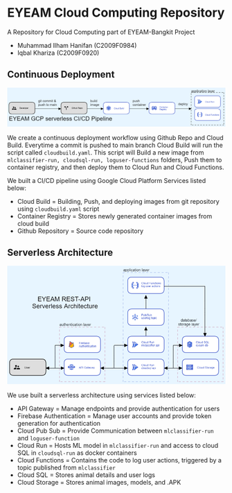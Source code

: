 # EYEAM Cloud Computing Repository
A Repository for Cloud Computing part of EYEAM-Bangkit Project

- Muhammad Ilham Hanifan (C2009F0984)
- Iqbal Khariza (C2009F0920)


## Continuous Deployment

![cicdepipeline.svg](./images/cicdepipeline.png)

We create a continuous deployment workflow using Github Repo and Cloud Build. Everytime a commit is pushed to main branch Cloud Build will run the script called `cloudbuild.yaml`. This script will Build a new image from `mlclassifier-run, cloudsql-run, loguser-functions` folders, Push them to container registry, and then deploy them to Cloud Run and Cloud Functions.

We built a CI/CD pipeline using Google Cloud Platform Services listed below:
- Cloud Build = Building, Push, and deploying images from git repository using `cloudbuild.yaml` script
- Container Registry = Stores newly generated container images from cloud build
- Github Repository = Source code repository

## Serverless Architecture

![cicdepipeline.svg](./images/serverless_arch.png)

We use built a serverless architecture using services listed below:
- API Gateway = Manage endpoints and provide authentication for users
- Firebase Authentication = Manage user accounts and provide token generation for authentication
- Cloud Pub Sub = Provide Communication between `mlclassifier-run` and `loguser-function` 
- Cloud Run = Hosts ML model in `mlclassifier-run` and access to cloud SQL in `cloudsql-run` as docker containers  
- Cloud Functions = Contains the code to log user actions, triggered by a topic published from `mlclassifier`
- Cloud SQL = Stores animal details and user logs
- Cloud Storage = Stores animal images, models, and .APK
